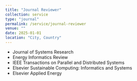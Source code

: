 ```yaml
---
title: "Journal Reviewer"
collection: service
type: "journal"
permalink: /service/journal-reviewer
venue: ""
date: 2025-01-01
location: "City, Country"
---
```


* Journal of Systems Research
* Energy Informatics Review
* IEEE Transactions on Parallel and Distributed Systems
* Elsevier Sustainable Computing: Informatics and Systems
* Elsevier Applied Energy